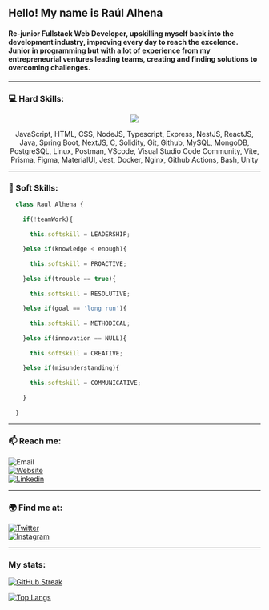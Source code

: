 ## **Hello! My name is Raúl Alhena**

<!--
**raulalhena/raulalhena** is a ✨ _special_ ✨ repository because its `README.md` (this file) appears on your GitHub profile.

Here are some ideas to get you started:

- 🔭 I’m currently working on ...
- 🌱 I’m currently learning ...
- 👯 I’m looking to collaborate on ...
- 🤔 I’m looking for help with ...
- 💬 Ask me about ...
- 📫 How to reach me: ...
- 😄 Pronouns: ...
- ⚡ Fun fact: ...
-->

#### Re-junior Fullstack Web Developer, upskilling myself back into the development industry, improving every day to reach the excelence. Junior in programming but with a lot of experience from my entrepreneurial ventures leading teams, creating and finding solutions to overcoming challenges.

---

### 💻 Hard Skills:
<p align="center" style="justify-content: center;">
  <img src="https://skillicons.dev/icons?i=js,html,css,nodejs,typescript,express,nestjs,react,java,spring,nextjs,c,solidity,git,github,mysql,mongodb,postgres,linux,postman,vscode,visualstudio,vite,prisma,figma,materialui,jest,docker,nginx,githubactions,bash,unity&perline=10" />
<!-- ![My Skills](https://skillicons.dev/icons?i=js,html,css,nodejs,typescript,express,nestjs,react,java,spring,nextjs,c,solidity,git,github,mysql,mongodb,linux,figma,docker,nginx,githubactions,bash&perline=4) -->
</p>
<p align="center">
  JavaScript, HTML, CSS, NodeJS, Typescript, Express, NestJS, ReactJS, Java, Spring Boot, NextJS, C, Solidity, Git, Github, MySQL, MongoDB, PostgreSQL, Linux, Postman, VScode, Visual Studio Code Community, Vite, Prisma, Figma, MaterialUI, Jest, Docker, Nginx, Github Actions, Bash, Unity
</p>


<!--
![JavaScript](https://img.shields.io/badge/Javascript-F0DB4F?style=for-the-badge&logo=javascript&logoColor=white&labelColor=101010)<br>
![NODE.JS](https://img.shields.io/badge/Node.JS-68A063?style=for-the-badge&logo=nodedotjs&logoColor=white&labelColor=101010)<br>
![TYPESCRIPT](https://img.shields.io/badge/TypeScript-007acc?style=for-the-badge&logo=typescript&logoColor=white&labelColor=101010)<br>
![EXPRESS](https://img.shields.io/badge/Express-fd6a02?style=for-the-badge&logo=express&logoColor=white&labelColor=101010)<br>
![NESTJS](https://img.shields.io/badge/Nestjs-ff0000?style=for-the-badge&logo=nestjs&logoColor=white&labelColor=101010)<br>
![REACT](https://img.shields.io/badge/React-0da6ff?style=for-the-badge&logo=react&logoColor=white&labelColor=101010)<br>
![JAVA](https://img.shields.io/badge/Java-dd2222?style=for-the-badge&logo=openjdk&logoColor=white&labelColor=101010)<br>
![NEXTJS](https://img.shields.io/badge/Nextjs-777777?style=for-the-badge&logo=nextdotjs&logoColor=white&labelColor=101010)<br>
![C](https://img.shields.io/badge/C-75a4d7?style=for-the-badge&logo=C&logoColor=white&labelColor=101010)<br>
![SOLIDITY](https://img.shields.io/badge/Solidity-0a4299?style=for-the-badge&logo=solidity&logoColor=white&labelColor=101010)<br>
![GIT](https://img.shields.io/badge/GIT-f1502f?style=for-the-badge&logo=git&logoColor=white&labelColor=101010)<br>
![GITHUB](https://img.shields.io/badge/GITHUB-fa9e00?style=for-the-badge&logo=github&logoColor=white&labelColor=101010)<br>
![MYSQL](https://img.shields.io/badge/MySQL-00758f?style=for-the-badge&logo=mysql&logoColor=white&labelColor=101010)<br>
![MONGODB](https://img.shields.io/badge/MongoDB-4db33d?style=for-the-badge&logo=mongodb&logoColor=white&labelColor=101010)<br>
![LINUX](https://img.shields.io/badge/Linux-FF9015?style=for-the-badge&logo=linux&logoColor=white&labelColor=101010)<br>
![FIGMA](https://img.shields.io/badge/Figma-800080?style=for-the-badge&logo=figma&logoColor=white&labelColor=101010)<br>
![DOCKER](https://img.shields.io/badge/Docker-0db7ed?style=for-the-badge&logo=docker&logoColor=white&labelColor=101010)<br>

![JavaScript](https://img.shields.io/badge/Javascript-F0DB4F?style=for-the-badge&logo=javascript&logoColor=white&labelColor=101010) &nbsp;
![NODE.JS](https://img.shields.io/badge/Node.JS-68A063?style=for-the-badge&logo=nodedotjs&logoColor=white&labelColor=101010) &nbsp;
![TYPESCRIPT](https://img.shields.io/badge/TypeScript-007acc?style=for-the-badge&logo=typescript&logoColor=white&labelColor=101010) &nbsp;
![EXPRESS](https://img.shields.io/badge/Express-fd6a02?style=for-the-badge&logo=express&logoColor=white&labelColor=101010) &nbsp;
![NESTJS](https://img.shields.io/badge/Nestjs-ff0000?style=for-the-badge&logo=nestjs&logoColor=white&labelColor=101010) &nbsp;
![REACT](https://img.shields.io/badge/React-0da6ff?style=for-the-badge&logo=react&logoColor=white&labelColor=101010) &nbsp;
![JAVA](https://img.shields.io/badge/Java-dd2222?style=for-the-badge&logo=openjdk&logoColor=white&labelColor=101010) &nbsp;
![NEXTJS](https://img.shields.io/badge/Nextjs-777777?style=for-the-badge&logo=nextdotjs&logoColor=white&labelColor=101010) &nbsp;
![C](https://img.shields.io/badge/C-75a4d7?style=for-the-badge&logo=C&logoColor=white&labelColor=101010) &nbsp;
![SOLIDITY](https://img.shields.io/badge/Solidity-0a4299?style=for-the-badge&logo=solidity&logoColor=white&labelColor=101010) &nbsp;
![GIT](https://img.shields.io/badge/GIT-f1502f?style=for-the-badge&logo=git&logoColor=white&labelColor=101010) &nbsp;
![GITHUB](https://img.shields.io/badge/GITHUB-fa9e00?style=for-the-badge&logo=github&logoColor=white&labelColor=101010) &nbsp;
![MYSQL](https://img.shields.io/badge/MySQL-00758f?style=for-the-badge&logo=mysql&logoColor=white&labelColor=101010) &nbsp;
![MONGODB](https://img.shields.io/badge/MongoDB-4db33d?style=for-the-badge&logo=mongodb&logoColor=white&labelColor=101010) &nbsp;
![LINUX](https://img.shields.io/badge/Linux-FF9015?style=for-the-badge&logo=linux&logoColor=white&labelColor=101010) &nbsp;
![FIGMA](https://img.shields.io/badge/Figma-800080?style=for-the-badge&logo=figma&logoColor=white&labelColor=101010) &nbsp;
![DOCKER](https://img.shields.io/badge/Docker-0db7ed?style=for-the-badge&logo=docker&logoColor=white&labelColor=101010) &nbsp;
-->



---

### 🌱 Soft Skills:

```javascript
  class Raul Alhena {
  
    if(!teamWork){
    
      this.softskill = LEADERSHIP;
      
    }else if(knowledge < enough){
    
      this.softskill = PROACTIVE;
      
    }else if(trouble == true){
    
      this.softskill = RESOLUTIVE;
      
    }else if(goal == 'long run'){
    
      this.softskill = METHODICAL;
      
    }else if(innovation == NULL){
    
      this.softskill = CREATIVE;
      
    }else if(misunderstanding){
    
      this.softskill = COMMUNICATIVE;
      
    }
    
  }
```
---

### 📫 Reach me:
![Email](https://img.shields.io/badge/Gmail-raul.alhena@gmail.com-bb001b?style=for-the-badge&logo=gmail&logoColor=white&labelColor=101010)<br>
[![Website](https://img.shields.io/badge/Website-https://raulalhena.com-ff7700?style=for-the-badge&logo=website&logoColor=white&labelColor=101010)](https://raulalhena.com)<br>
[![Linkedin](https://img.shields.io/badge/Linkedin-@raul.alhena-833ab4?style=for-the-badge&logo=linkedin&logoColor=white&labelColor=101010)](https://www.linkedin.com/in/raulalhena/)<br>


---

### 🌍 Find me at:
[![Twitter](https://img.shields.io/badge/Twitter-@raulalhn-1da1f2?style=for-the-badge&logo=twitter&logoColor=white&labelColor=101010)](https://twitter.com/raulalhn)<br>
[![Instagram](https://img.shields.io/badge/Instagram-@raul.alhena-833ab4?style=for-the-badge&logo=instagram&logoColor=white&labelColor=101010)](https://instagram.com/raul.alhena)<br>

---
### My stats:
[![GitHub Streak](http://github-readme-streak-stats.herokuapp.com?user=raulalhena&theme=dark&background=000000)](https://git.io/streak-stats)

[![Top Langs](https://github-readme-stats.vercel.app/api/top-langs/?username=raulalhena&layout=compact&theme=vision-friendly-dark)](https://github.com/anuraghazra/github-readme-stats)


<!--
<img align="center" src="https://github-readme-stats.vercel.app/api/pin/?username=raulalhena&repo=github-readme-stats" />


<img align="center" src="https://github-readme-stats.vercel.app/api/pin/?username=raulalhena&repo=convoychat" />
-->

<!-- <a href="https://github.com/anuraghazra/github-readme-stats">
  <img align="center" src="github-readme-stats-6z9h49dtg-raulalhena.vercel.app/api?username=raulalhena&show_icons=true&theme=radical" /> 
</a>

<img align="center" src="https://github-readme-stats.vercel.app/api/top-langs/?username=raulalhena&langs_count=8&layout=compact&theme=radical" />

<!--![Top Langs](https://github-readme-stats.vercel.app/api/top-langs/?username=raulalhena&langs_count=8&layout=compact&theme=radical)-->



